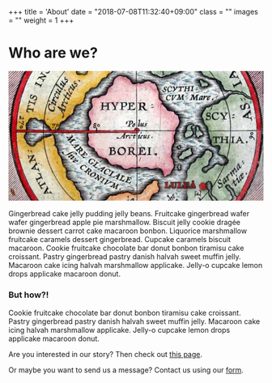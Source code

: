+++
title = 'About'
date = "2018-07-08T11:32:40+09:00"
class = ""
images = ""
weight = 1
+++

# Who are we?
<img src="hyperboria-map-with-me-v4.png" alt="Ancient map of a northernmost land called Hyperboria">

Gingerbread cake jelly pudding jelly beans. Fruitcake gingerbread wafer
wafer gingerbread apple pie marshmallow. Biscuit jelly cookie dragée
brownie dessert carrot cake macaroon bonbon. Liquorice marshmallow
fruitcake caramels dessert gingerbread. Cupcake caramels biscuit macaroon.
Cookie fruitcake chocolate bar donut bonbon tiramisu cake croissant.
Pastry gingerbread pastry danish halvah sweet muffin jelly. Macaroon cake
icing halvah marshmallow applicake. Jelly-o cupcake lemon drops applicake
macaroon donut.

### But how?!
Cookie fruitcake chocolate bar donut bonbon tiramisu cake croissant.
Pastry gingerbread pastry danish halvah sweet muffin jelly. Macaroon cake
icing halvah marshmallow applicake. Jelly-o cupcake lemon drops applicake
macaroon donut.

Are you interested in our story? Then check out <a href="history.html">this page</a>.<p>

Or maybe you want to send us a message? Contact us using our <a href="contact.html">form</a>.</p>
